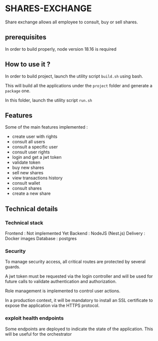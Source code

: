 # SHARES-EXCHANGE

Share exchange allows all employee to consult, buy or sell shares.


## prerequisites
In order to build properly, node version 18.16 is required

## How to use it ?

In order to build project, launch the utility script `build.sh` using bash.

This will build all the applications under the `project` folder and generate a `package` one. 

In this folder, launch the utility script `run.sh` 

## Features

Some of the main features implemented : 

- create user with rights
- consult all users
- consult a specific user
- consult user rights
- login and get a jwt token
- validate token
- buy new shares
- sell new shares
- view transactions history
- consult wallet
- consult shares
- create a new share


## Technical details

### Technical stack

Frontend : Not implemented Yet
Backend : NodeJS (Nest.js)
Delivery : Docker images
Database : postgres

### Security

To manage security access, all critical routes are protected by several guards.

A jwt token must be requested via the login controller and will be used for future calls to validate authentication and authorization.

Role management is implemented to control user actions.

In a production context, it will be mandatory to install an SSL certificate to expose the application via the HTTPS protocol.

### exploit health endpoints

Some endpoints are deployed to indicate the state of the application. This will be useful for the orchestrator